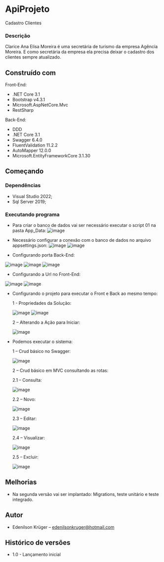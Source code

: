 # ApiProjeto
Cadastro Clientes
### Descrição
Clarice Ana Elisa Moreira é uma secretária de turismo da empresa Agência Moreira. E como secretária da empresa ela precisa deixar o cadastro dos clientes sempre atualizado.
## Construído com
Front-End:
* .NET Core 3.1
* Bootstrap v4.3.1
* Microsoft.AspNetCore.Mvc
* RestSharp

Back-End:
* DDD
* .NET Core 3.1
* Swagger 6.4.0
* FluentValidation 11.2.2
* AutoMapper 12.0.0
* Microsoft.EntityFrameworkCore 3.1.30

## Começando
### Dependências
* Visual Studio 2022;
* Sql Server 2019;

### Executando programa
* Para criar o banco de dados vai ser necessário executar o script 01 na pasta App_Data:
![image](https://user-images.githubusercontent.com/115954543/196936891-26cb8540-0746-421c-b364-ac4a465269f4.png)
 
* Necessário configurar a conexão com o banco de dados no arquivo appsettings.json:
 ![image](https://user-images.githubusercontent.com/115954543/196936901-93d7d225-c3e4-4ca0-8ebf-f91b07ecf2a2.png)
 ![image](https://user-images.githubusercontent.com/115954543/196936919-25d972ea-aa67-4497-831f-a1793c240c23.png)
 
* Configurando porta Back-End:

![image](https://user-images.githubusercontent.com/115954543/196936930-802b4051-cbe8-4ec8-a86e-ac5d37fe06fe.png)
![image](https://user-images.githubusercontent.com/115954543/196936936-128c8a73-90db-4454-afe0-5298177b202e.png)
![image](https://user-images.githubusercontent.com/115954543/196936945-76677ec6-59f1-47d7-81e3-bf7b42b1bb1e.png)

 
* Configurando a Url no Front-End:

![image](https://user-images.githubusercontent.com/115954543/196936954-772615cf-06d8-4ac0-9d99-9b5c78260c62.png)
![image](https://user-images.githubusercontent.com/115954543/196936959-54d3980c-c197-449a-aa7b-aec12085c1dc.png)
 
* Configurando o projeto para executar o Front e Back ao mesmo tempo:

  1 - Propriedades da Solução:
 
  ![image](https://user-images.githubusercontent.com/115954543/196936970-63552287-120d-4e16-a059-72169991acd4.png)
  ![image](https://user-images.githubusercontent.com/115954543/196936980-bbd585bf-2aae-481b-8b30-3a6a76da521b.png)
 
  2 – Alterando a Ação para Iniciar:
 
  ![image](https://user-images.githubusercontent.com/115954543/196936986-a5c66edd-ea45-4b4e-84d8-3c928436f365.png)

* Podemos executar o sistema:

  1 – Crud básico no Swagger:
  
  ![image](https://user-images.githubusercontent.com/115954543/196936990-b845fbb4-db6a-4184-b127-cca36c09e86c.png)
  
  2 – Crud básico em MVC consultando as rotas:
  
  2.1 – Consulta:
  
  ![image](https://user-images.githubusercontent.com/115954543/196937020-1dfa051d-901d-4711-890d-5200596271d6.png)
 
  2.2 – Novo:
  
  ![image](https://user-images.githubusercontent.com/115954543/196937039-9bfb5f75-eec3-4288-9195-ce5d8a96f4eb.png)
  
  2.3 – Editar:
  
  ![image](https://user-images.githubusercontent.com/115954543/196937053-a1442bf0-3b97-4c4b-b59d-7da77252fcd1.png)
 
  2.4 – Visualizar:
  
  ![image](https://user-images.githubusercontent.com/115954543/196937062-a68af690-0056-42eb-b91b-73549e2c8fbb.png)
 
  2.5 – Excluir:
  
  ![image](https://user-images.githubusercontent.com/115954543/196937072-840795cb-57e2-4475-a9f5-d04c48d01bcc.png)
 
## Melhorias
* Na segunda versão vai ser implantado: Migrations, teste unitário e teste integrado.

## Autor
* Edenilson Krüger – edenilsonkruger@hotmail.com

## Histórico de versões
* 1.0 - Lançamento inicial
